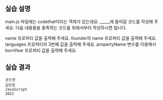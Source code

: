 ## 실습 설명
main.js 파일에는 codethat이라는 객체가 있는데요. _____에 들어갈 코드를 작성해 주세요. 다음 내용들을 충족하는 코드를 위에서부터 작성하시면 됩니다.

name 프로퍼티 값을 출력해 주세요.
founder의 name 프로퍼티 값을 출력해 주세요.
languages 프로퍼티의 3번째 값을 출력해 주세요.
propertyName 변수를 이용해서 bornYear 프로퍼티 값을 출력해 주세요.

## 실습 결과

```
코드댓
김민준
JavaScript
2022
```